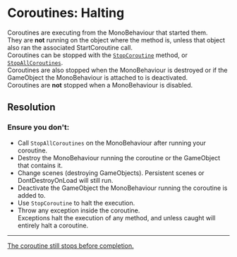 # Coroutines: Halting

Coroutines are executing from the MonoBehaviour that started them.  
They are **not** running on the object where the method is, unless that object also ran the associated StartCoroutine call.  
Coroutines can be stopped with the [`StopCoroutine`](https://docs.unity3d.com/ScriptReference/MonoBehaviour.StopCoroutine.html) method, or [`StopAllCoroutines`](https://docs.unity3d.com/ScriptReference/MonoBehaviour.StopAllCoroutines.html).  
Coroutines are also stopped when the MonoBehaviour is destroyed or if the GameObject the MonoBehaviour is attached to is deactivated.  
Coroutines are **not** stopped when a MonoBehaviour is disabled.  

## Resolution
### Ensure you don't:  
- Call `StopAllCoroutines` on the MonoBehaviour after running your coroutine.
- Destroy the MonoBehaviour running the coroutine or the GameObject that contains it.
- Change scenes (destroying GameObjects). Persistent scenes or DontDestroyOnLoad will still run.
- Deactivate the GameObject the MonoBehaviour running the coroutine is added to.
- Use `StopCoroutine` to halt the execution.
- Throw any exception inside the coroutine.  
   Exceptions halt the execution of any method, and unless caught will entirely halt a coroutine.

---  
[The coroutine still stops before completion.](TimeScale.md)
